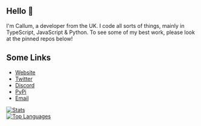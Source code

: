 ## Hello 👋 
I'm Callum, a developer from the UK. I code all sorts of things, mainly in TypeScript, JavaScript & Python. 
To see some of my best work, please look at the pinned repos below!
<br>
## Some Links
- [Website](https://cxllm.xyz/)
- [Twitter](https://twitter.com/CX11M) 
- [Discord](https://discord.com/users/536949735299219467)
- [PyPi](https://pypi.org/user/cxllm)
- [Email](mailto:hello@cxllm.xyz)

[![Stats](https://github-readme-stats.vercel.app/api?username=cxllm&show_icons=true&theme=algolia&count_private=true)](https://github.com/cxllm)
<br>
[![Top Languages](https://github-readme-stats.vercel.app/api/top-langs/?username=cxllm&theme=algolia&card_width=495)](https://github.com/cxllm)
